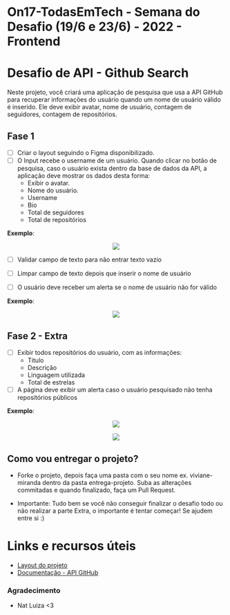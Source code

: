 # On17-TodasEmTech - Semana do Desafio (19/6 e 23/6) - 2022 - Frontend


# Desafio de API - Github Search

Neste projeto, você  criará uma aplicação de pesquisa que usa a API GitHub para recuperar informações do usuário quando um nome de usuário válido é inserido. Ele deve exibir avatar, nome de usuário, contagem de seguidores, contagem de repositórios.


## Fase 1
- [ ] Criar o layout seguindo o Figma disponibilizado.
- [ ] O Input recebe o username de um usuário. Quando clicar no botão de pesquisa, caso o usuário exista dentro da base de dados da API, a aplicação deve mostrar os dados desta forma: 
   - Exibir o avatar.
   - Nome do usuário.
   - Username
   - Bio
   - Total de seguidores
   - Total de repositórios

**Exemplo**: 
<p align="center">
  <img src="./images/profile.png" />
</p>

- [ ] Validar campo de texto para não entrar texto vazio
- [ ] Limpar campo de texto depois que inserir o nome de usuário
- [ ] O usuário deve receber um alerta se o nome de usuário não for válido 
  

**Exemplo**: 
<p align="center">
  <img src="./images/not-found.png" />
</p>



## Fase 2 - Extra

- [ ] Exibir todos repositórios do usuário, com as informações:
    - Titulo
    - Descrição
    - Linguagem utilizada
    - Total de estrelas
- [ ] A página deve exibir um alerta caso o usuário pesquisado não tenha repositórios públicos  

**Exemplo**: 
<p align="center">
  <img src="./images/profile-repos.png" />
</p>
<p align="center">
  <img src="./images/repos-nao-encontrado.png" />
</p>

## Como vou entregar o projeto?
- Forke o projeto, depois faça uma pasta com o seu nome ex. viviane-miranda dentro da pasta entrega-projeto. Suba as alterações commitadas e quando finalizado, faça um Pull Request. 

- Importante: Tudo bem se você não conseguir finalizar o desafio todo ou não realizar a parte Extra, o importante é tentar começar! Se ajudem entre si :)

# Links e recursos úteis

- [Layout do projeto](https://www.figma.com/file/UjuUSqwVpb7OtbWysQZffj/github-search?node-id=0%3A1)
- [Documentação - API GitHub](https://docs.github.com/pt/rest)


### Agradecimento

* Nat Luiza <3



